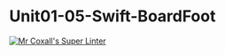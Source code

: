 # Unit01-05-Swift-BoardFoot
[![Mr Coxall's Super Linter](https://github.com/ICS4U-Programming-AlexanderM/Unit01-05-Swift-BoardFoot/workflows/Mr%20Coxall's%20Super%20Linter/badge.svg)](https://github.com/ICS4U-Programming-AlexanderM/Unit01-05-Swift-BoardFoot/actions/)
